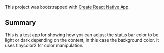 This project was bootstrapped with [Create React Native App](https://github.com/react-community/create-react-native-app).

## Summary
This is a test app for showing how you can adjust the status bar color to be light or dark depending on the content, in this case the background color. It uses tinycolor2 for color manipulation.
